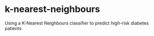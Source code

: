 # k-nearest-neighbours
Using a K-Nearest Neighbours classifier to predict high-risk diabetes patients
